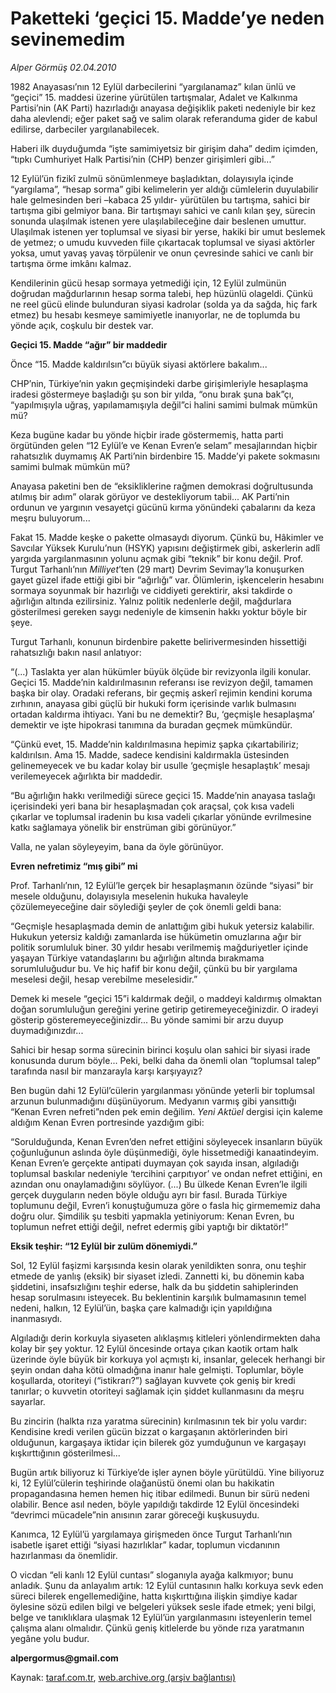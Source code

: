 # Paketteki ‘geçici 15. Madde’ye neden sevinemedim

*Alper Görmüş 02.04.2010*

<div class="yazi"><p>1982 Anayasası’nın 12 Eylül darbecilerini “yargılanamaz” kılan ünlü ve “geçici” 15. maddesi üzerine yürütülen tartışmalar, Adalet ve Kalkınma Partisi’nin (AK Parti) hazırladığı anayasa değişiklik paketi nedeniyle bir kez daha alevlendi; eğer paket sağ ve salim olarak referanduma gider de kabul edilirse, darbeciler yargılanabilecek.</p>
<p>Haberi ilk duyduğumda “işte samimiyetsiz bir girişim daha” dedim içimden, “tıpkı Cumhuriyet Halk Partisi’nin (CHP) benzer girişimleri gibi...”</p>
<p>12 Eylül’ün fizikî zulmü sönümlenmeye başladıktan, dolayısıyla içinde “yargılama”, “hesap sorma” gibi kelimelerin yer aldığı cümlelerin duyulabilir hale gelmesinden beri –kabaca 25 yıldır- yürütülen bu tartışma, sahici bir tartışma gibi gelmiyor bana. Bir tartışmayı sahici ve canlı kılan şey, sürecin sonunda ulaşılmak istenen yere ulaşılabileceğine dair beslenen umuttur. Ulaşılmak istenen yer toplumsal ve siyasi bir yerse, hakiki bir umut beslemek de yetmez; o umudu kuvveden fiile çıkartacak toplumsal ve siyasi aktörler yoksa, umut yavaş yavaş törpülenir ve onun çevresinde sahici ve canlı bir tartışma örme imkânı kalmaz.</p>
<p>Kendilerinin gücü hesap sormaya yetmediği için, 12 Eylül zulmünün doğrudan mağdurlarının hesap sorma talebi, hep hüzünlü olageldi. Çünkü ne reel gücü elinde bulunduran siyasi kadrolar (solda ya da sağda, hiç fark etmez) bu hesabı kesmeye samimiyetle inanıyorlar, ne de toplumda bu yönde açık, coşkulu bir destek var.</p>
<p><b>Geçici 15. Madde “ağır” bir maddedir</b></p>
<p>Önce “15. Madde kaldırılsın”cı büyük siyasi aktörlere bakalım... </p>
<p>CHP’nin, Türkiye’nin yakın geçmişindeki darbe girişimleriyle hesaplaşma iradesi göstermeye başladığı şu son bir yılda, “onu bırak şuna bak”çı, “yapılmışıyla uğraş, yapılamamışıyla değil”ci halini samimi bulmak mümkün mü?</p>
<p>Keza bugüne kadar bu yönde hiçbir irade göstermemiş, hatta parti örgütünden gelen “12 Eylül’e ve Kenan Evren’e selam” mesajlarından hiçbir rahatsızlık duymamış AK Parti’nin birdenbire 15. Madde’yi pakete sokmasını samimi bulmak mümkün mü?</p>
<p>Anayasa paketini ben de “eksikliklerine rağmen demokrasi doğrultusunda atılmış bir adım” olarak görüyor ve destekliyorum tabii... AK Parti’nin ordunun ve yargının vesayetçi gücünü kırma yönündeki çabalarını da keza meşru buluyorum... </p>
<p>Fakat 15. Madde keşke o pakette olmasaydı diyorum. Çünkü bu, Hâkimler ve Savcılar Yüksek Kurulu’nun (HSYK) yapısını değiştirmek gibi, askerlerin adlî yargıda yargılanmasının yolunu açmak gibi “teknik” bir konu değil. Prof. Turgut Tarhanlı’nın <i>Milliyet</i>’ten (29 mart) Devrim Sevimay’la konuşurken gayet güzel ifade ettiği gibi bir “ağırlığı” var. Ölümlerin, işkencelerin hesabını sormaya soyunmak bir hazırlığı ve ciddiyeti gerektirir, aksi takdirde o ağırlığın altında ezilirsiniz. Yalnız politik nedenlerle değil, mağdurlara gösterilmesi gereken saygı nedeniyle de kimsenin hakkı yoktur böyle bir şeye.</p>
<p>Turgut Tarhanlı, konunun birdenbire pakette belirivermesinden hissettiği rahatsızlığı bakın nasıl anlatıyor:</p>
<p>“(...) Taslakta yer alan hükümler büyük ölçüde bir revizyonla ilgili konular. Geçici 15. Madde’nin kaldırılmasının referansı ise revizyon değil, tamamen başka bir olay. Oradaki referans, bir geçmiş askerî rejimin kendini koruma zırhının, anayasa gibi güçlü bir hukuki form içerisinde varlık bulmasını ortadan kaldırma ihtiyacı. Yani bu ne demektir? Bu, ‘geçmişle hesaplaşma’ demektir ve işte hipokrasi tanımına da buradan geçmek mümkündür.</p>
<p>“Çünkü evet, 15. Madde’nin kaldırılmasına hepimiz şapka çıkartabiliriz; kaldırılsın. Ama 15. Madde, sadece kendisini kaldırmakla üstesinden gelinemeyecek ve bu kadar kolay bir usulle ‘geçmişle hesaplaştık’ mesajı verilemeyecek ağırlıkta bir maddedir.</p>
<p>“Bu ağırlığın hakkı verilmediği sürece geçici 15. Madde’nin anayasa taslağı içerisindeki yeri bana bir hesaplaşmadan çok araçsal, çok kısa vadeli çıkarlar ve toplumsal iradenin bu kısa vadeli çıkarlar yönünde evrilmesine katkı sağlamaya yönelik bir enstrüman gibi görünüyor.”</p>
<p>Valla, ne yalan söyleyeyim, bana da öyle görünüyor.</p>
<p><b>Evren nefretimiz “mış gibi” mi</b></p>
<p>Prof. Tarhanlı’nın, 12 Eylül’le gerçek bir hesaplaşmanın özünde “siyasi” bir mesele olduğunu, dolayısıyla meselenin hukuka havaleyle çözülemeyeceğine dair söylediği şeyler de çok önemli geldi bana:</p>
<p>“Geçmişle hesaplaşmada demin de anlattığım gibi hukuk yetersiz kalabilir. Hukukun yetersiz kaldığı zamanlarda ise hükümetin omuzlarına ağır bir politik sorumluluk biner. 30 yıldır hesabı verilmemiş mağduriyetler içinde yaşayan Türkiye vatandaşlarını bu ağırlığın altında bırakmama sorumluluğudur bu. Ve hiç hafif bir konu değil, çünkü bu bir yargılama meselesi değil, hesap verebilme meselesidir.”</p>
<p>Demek ki mesele “geçici 15”i kaldırmak değil, o maddeyi kaldırmış olmaktan doğan sorumluluğun gereğini yerine getirip getiremeyeceğinizdir. O iradeyi gösterip gösteremeyeceğinizdir... Bu yönde samimi bir arzu duyup duymadığınızdır...</p>
<p>Sahici bir hesap sorma sürecinin birinci koşulu olan sahici bir siyasi irade konusunda durum böyle... Peki, belki daha da önemli olan “toplumsal talep” tarafında nasıl bir manzarayla karşı karşıyayız? </p>
<p>Ben bugün dahi 12 Eylül’cülerin yargılanması yönünde yeterli bir toplumsal arzunun bulunmadığını düşünüyorum. Medyanın varmış gibi yansıttığı “Kenan Evren nefreti”nden pek emin değilim. <i>Yeni Aktüel</i> dergisi için kaleme aldığım Kenan Evren portresinde yazdığım gibi:</p>
<p>“Sorulduğunda, Kenan Evren’den nefret ettiğini söyleyecek insanların büyük çoğunluğunun aslında öyle düşünmediği, öyle hissetmediği kanaatindeyim. Kenan Evren’e gerçekte antipati duymayan çok sayıda insan, algıladığı toplumsal baskılar nedeniyle ‘tercihini çarpıtıyor’ ve ondan nefret ettiğini, en azından onu onaylamadığını söylüyor. (...) Bu ülkede Kenan Evren’le ilgili gerçek duyguların neden böyle olduğu ayrı bir fasıl. Burada Türkiye toplumunu değil, Evren’i konuştuğumuza göre o fasla hiç girmememiz daha doğru olur. Şimdilik şu tesbiti yapmakla yetiniyorum: Kenan Evren, bu toplumun nefret ettiği değil, nefret edermiş gibi yaptığı bir diktatör!”</p>
<p><b>Eksik teşhir: “12 Eylül bir zulüm dönemiydi.”</b></p>
<p>Sol, 12 Eylül faşizmi karşısında kesin olarak yenildikten sonra, onu teşhir etmede de yanlış (eksik) bir siyaset izledi. Zannetti ki, bu dönemin kaba şiddetini, insafsızlığını teşhir ederse, halk da bu şiddetin sahiplerinden hesap sorulmasını isteyecek. Bu beklentinin karşılık bulmamasının temel nedeni, halkın, 12 Eylül’ün, başka çare kalmadığı için yapıldığına inanmasıydı. </p>
<p>Algıladığı derin korkuyla siyaseten alıklaşmış kitleleri yönlendirmekten daha kolay bir şey yoktur. 12 Eylül öncesinde ortaya çıkan kaotik ortam halk üzerinde öyle büyük bir korkuya yol açmıştı ki, insanlar, gelecek herhangi bir şeyin ondan daha kötü olmadığına inanır hale gelmişti. Toplumlar, böyle koşullarda, otoriteyi (“istikrarı?”) sağlayan kuvvete çok geniş bir kredi tanırlar; o kuvvetin otoriteyi sağlamak için şiddet kullanmasını da meşru sayarlar.</p>
<p>Bu zincirin (halkta rıza yaratma sürecinin) kırılmasının tek bir yolu vardır: Kendisine kredi verilen gücün bizzat o kargaşanın aktörlerinden biri olduğunun, kargaşaya iktidar için bilerek göz yumduğunun ve kargaşayı kışkırttığının gösterilmesi...</p>
<p>Bugün artık biliyoruz ki Türkiye’de işler aynen böyle yürütüldü. Yine biliyoruz ki, 12 Eylül’cülerin teşhirinde olağanüstü önemi olan bu hakikatin propagandasına hemen hemen hiç itibar edilmedi. Bunun bir sürü nedeni olabilir. Bence asıl neden, böyle yapıldığı takdirde 12 Eylül öncesindeki “devrimci mücadele”nin anısının zarar göreceği kuşkusuydu. </p>
<p>Kanımca, 12 Eylül’ü yargılamaya girişmeden önce Turgut Tarhanlı’nın isabetle işaret ettiği “siyasi hazırlıklar” kadar, toplumun vicdanının hazırlanması da önemlidir. </p>
<p>O vicdan “eli kanlı 12 Eylül cuntası” sloganıyla ayağa kalkmıyor; bunu anladık. Şunu da anlayalım artık: 12 Eylül cuntasının halkı korkuya sevk eden süreci bilerek engellemediğine, hatta kışkırttığına ilişkin şimdiye kadar öylesine sözü edilen bilgi ve belgeleri yüksek sesle ifade etmek; yeni bilgi, belge ve tanıklıklara ulaşmak 12 Eylül’ün yargılanmasını isteyenlerin temel çalışma alanı olmalıdır. Çünkü geniş kitlelerde bu yönde rıza yaratmanın yegâne yolu budur.</p>
<p><b>alpergormus@gmail.com</b></p></div>

Kaynak: [taraf.com.tr](http://www.taraf.com.tr:80/makale/10721.htm), [web.archive.org (arşiv bağlantısı)](http://web.archive.org/web/20100405200929/http://www.taraf.com.tr:80/makale/10721.htm)
